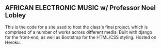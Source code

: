 AFRICAN ELECTRONIC MUSIC w/ Professor Noel Lobley
-------------------------------------------------

This is the code for a site used to host the class's final project, which is comprised of a number of works across different media. Built with django for the front-end, as well as Bootstrap for the HTML/CSS styling. Hosted on Heroku.

